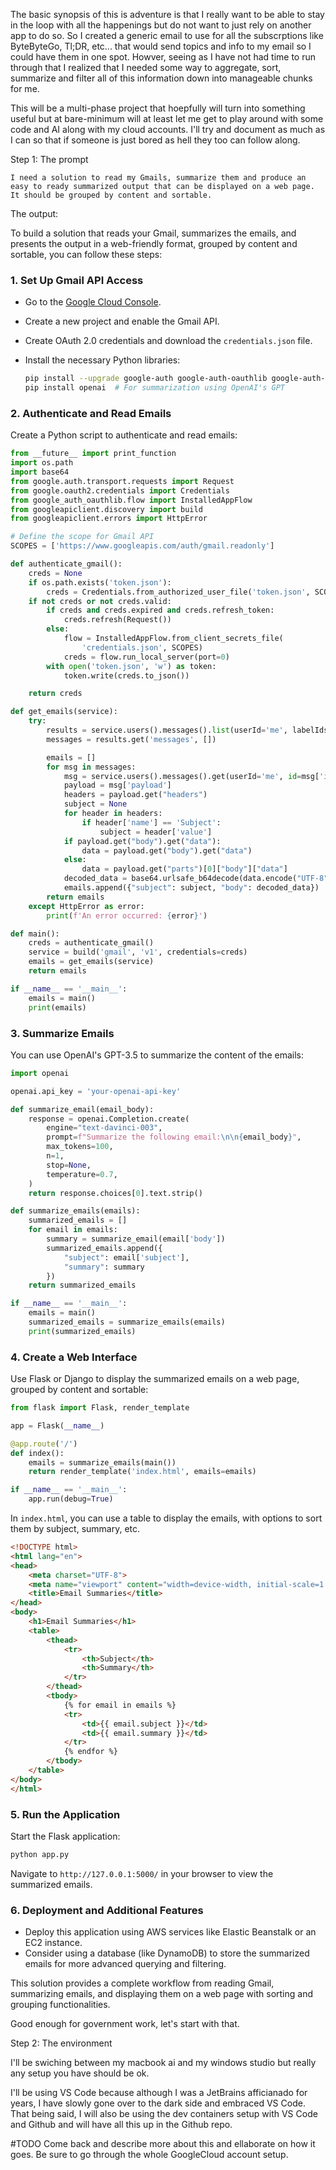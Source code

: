 The basic synopsis of this is adventure is that I really want to be able to stay in the loop with all the happenings but do not want to just rely on another app to do so. So I created a generic email to use for all the subscrptions like ByteByteGo, Tl;DR, etc... that would send topics and info to my email so I could have them in one spot. Howver, seeing as I have not had time to run through that I realized that I needed some way to aggregate, sort, summarize and filter all of this information down into manageable chunks for me. 

This will be a multi-phase project that hoepfully will turn into something useful but at bare-minimum will at least let me get to play around with some code and AI along with my cloud accounts. I'll try and document as much as I can so that if someone is just bored as hell they too can follow along. 

Step 1: The prompt

```ChatGPT
I need a solution to read my Gmails, summarize them and produce an easy to ready summarized output that can be displayed on a web page. It should be grouped by content and sortable. 
```

The output:


To build a solution that reads your Gmail, summarizes the emails, and presents the output in a web-friendly format, grouped by content and sortable, you can follow these steps:

### 1. **Set Up Gmail API Access**
   - Go to the [Google Cloud Console](https://console.cloud.google.com/).
   - Create a new project and enable the Gmail API.
   - Create OAuth 2.0 credentials and download the `credentials.json` file.
   - Install the necessary Python libraries:

     ```bash
     pip install --upgrade google-auth google-auth-oauthlib google-auth-httplib2 google-api-python-client
     pip install openai  # For summarization using OpenAI's GPT
     ```

### 2. **Authenticate and Read Emails**
   Create a Python script to authenticate and read emails:

   ```python
   from __future__ import print_function
   import os.path
   import base64
   from google.auth.transport.requests import Request
   from google.oauth2.credentials import Credentials
   from google_auth_oauthlib.flow import InstalledAppFlow
   from googleapiclient.discovery import build
   from googleapiclient.errors import HttpError

   # Define the scope for Gmail API
   SCOPES = ['https://www.googleapis.com/auth/gmail.readonly']

   def authenticate_gmail():
       creds = None
       if os.path.exists('token.json'):
           creds = Credentials.from_authorized_user_file('token.json', SCOPES)
       if not creds or not creds.valid:
           if creds and creds.expired and creds.refresh_token:
               creds.refresh(Request())
           else:
               flow = InstalledAppFlow.from_client_secrets_file(
                   'credentials.json', SCOPES)
               creds = flow.run_local_server(port=0)
           with open('token.json', 'w') as token:
               token.write(creds.to_json())

       return creds

   def get_emails(service):
       try:
           results = service.users().messages().list(userId='me', labelIds=['INBOX']).execute()
           messages = results.get('messages', [])

           emails = []
           for msg in messages:
               msg = service.users().messages().get(userId='me', id=msg['id']).execute()
               payload = msg['payload']
               headers = payload.get("headers")
               subject = None
               for header in headers:
                   if header['name'] == 'Subject':
                       subject = header['value']
               if payload.get("body").get("data"):
                   data = payload.get("body").get("data")
               else:
                   data = payload.get("parts")[0]["body"]["data"]
               decoded_data = base64.urlsafe_b64decode(data.encode("UTF-8")).decode("UTF-8")
               emails.append({"subject": subject, "body": decoded_data})
           return emails
       except HttpError as error:
           print(f'An error occurred: {error}')

   def main():
       creds = authenticate_gmail()
       service = build('gmail', 'v1', credentials=creds)
       emails = get_emails(service)
       return emails

   if __name__ == '__main__':
       emails = main()
       print(emails)
   ```

### 3. **Summarize Emails**
   You can use OpenAI's GPT-3.5 to summarize the content of the emails:

   ```python
   import openai

   openai.api_key = 'your-openai-api-key'

   def summarize_email(email_body):
       response = openai.Completion.create(
           engine="text-davinci-003",
           prompt=f"Summarize the following email:\n\n{email_body}",
           max_tokens=100,
           n=1,
           stop=None,
           temperature=0.7,
       )
       return response.choices[0].text.strip()

   def summarize_emails(emails):
       summarized_emails = []
       for email in emails:
           summary = summarize_email(email['body'])
           summarized_emails.append({
               "subject": email['subject'],
               "summary": summary
           })
       return summarized_emails

   if __name__ == '__main__':
       emails = main()
       summarized_emails = summarize_emails(emails)
       print(summarized_emails)
   ```

### 4. **Create a Web Interface**
   Use Flask or Django to display the summarized emails on a web page, grouped by content and sortable:

   ```python
   from flask import Flask, render_template

   app = Flask(__name__)

   @app.route('/')
   def index():
       emails = summarize_emails(main())
       return render_template('index.html', emails=emails)

   if __name__ == '__main__':
       app.run(debug=True)
   ```

   In `index.html`, you can use a table to display the emails, with options to sort them by subject, summary, etc.

   ```html
   <!DOCTYPE html>
   <html lang="en">
   <head>
       <meta charset="UTF-8">
       <meta name="viewport" content="width=device-width, initial-scale=1.0">
       <title>Email Summaries</title>
   </head>
   <body>
       <h1>Email Summaries</h1>
       <table>
           <thead>
               <tr>
                   <th>Subject</th>
                   <th>Summary</th>
               </tr>
           </thead>
           <tbody>
               {% for email in emails %}
               <tr>
                   <td>{{ email.subject }}</td>
                   <td>{{ email.summary }}</td>
               </tr>
               {% endfor %}
           </tbody>
       </table>
   </body>
   </html>
   ```

### 5. **Run the Application**
   Start the Flask application:

   ```bash
   python app.py
   ```

   Navigate to `http://127.0.0.1:5000/` in your browser to view the summarized emails.

### 6. **Deployment and Additional Features**
   - Deploy this application using AWS services like Elastic Beanstalk or an EC2 instance.
   - Consider using a database (like DynamoDB) to store the summarized emails for more advanced querying and filtering.

This solution provides a complete workflow from reading Gmail, summarizing emails, and displaying them on a web page with sorting and grouping functionalities.


Good enough for government work, let's start with that.

Step 2: The environment

I'll be swiching between my macbook ai and my windows studio but really any setup you have should be ok. 

I'll be using VS Code because although I was a JetBrains afficianado for years, I have slowly gone over to the dark side and embraced VS Code. That being said, I will also be using the dev containers setup with VS Code and Github and will have all this up in the Github repo. 

#TODO
Come back and describe more about this and ellaborate on how it goes. Be sure to go through the whole GoogleCloud account setup. 
